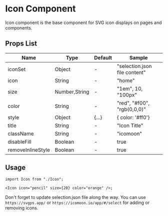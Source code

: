 # Icon Component

Icon component is the base component for SVG icon displays on pages and components.

## Props List

| Name              | Type          | Default | Sample                        |
| ----------------- | ------------- | ------- | ----------------------------- |
| iconSet           | Object        | -       | "selection.json file content" |
| icon              | String        | -       | "home"                        |
| size              | Number,String | -       | "1em", 10, "100px"            |
| color             | String        | -       | "red", "#f00", "rgb(0,0,0)"   |
| style             | Object        | {...}   | { color: '#ff0'}              |
| title             | String        | -       | "Icon Title"                  |
| className         | String        | -       | "icomoon"                     |
| disableFill       | Boolean       | -       | true                          |
| removeInlineStyle | Boolean       | -       | true                          |

## Usage

```tsx
import Icon from "./Icon";

<Icon icon="pencil" size={20} color="orange" />;
```

Don't forget to update selection.json file along the way. You can use `https://svgps.app/` or `https://icomoon.io/app/#/select` for adding or removing icons.
